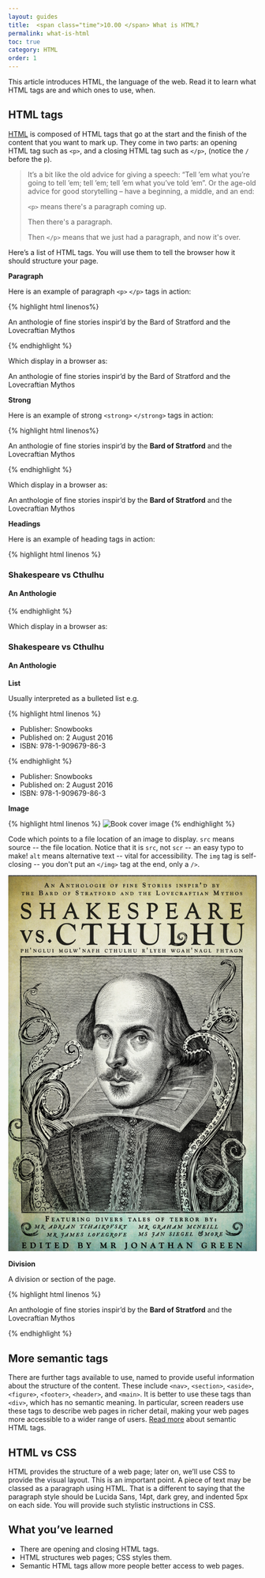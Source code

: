 ```yaml
---
layout: guides
title:  <span class="time">10.00 </span> What is HTML?
permalink: what-is-html
toc: true
category: HTML
order: 1
---
```


<p class="content__abstract">
  This article introduces HTML, the language of the web. Read it to learn what HTML tags are and which ones to use, when.
</p>


## HTML tags
[HTML](glossary#html) is composed of HTML tags that go at the start and the finish of the content that you want to mark up. They come in two parts: an opening HTML tag such as `<p>`, and a closing HTML tag such as `</p>`, (notice the `/` before the `p`).

> It’s a bit like the old advice for giving a speech: “Tell ’em what you’re going to tell ’em; tell ’em; tell ’em what you’ve told ’em”. Or the age-old advice for good storytelling – have a beginning, a middle, and an end:
>
>`<p>` means there's a paragraph coming up.
>
>Then there's a paragraph.
>
>Then `</p>` means that we just had a paragraph, and now it's over.

Here’s a list of HTML tags. You will use them to tell the browser how it should structure your page.

**Paragraph**

Here is an example of paragraph `<p>` `</p>` tags in action:

{% highlight html linenos%}
  <p>
    An anthologie of fine stories
    inspir’d by the Bard of Stratford and the Lovecraftian Mythos
  </p>
{% endhighlight %}

Which display in a browser as:

<div class="display-box">
  <p class="display">
    An anthologie of fine stories
    inspir’d by the Bard of Stratford
    and the Lovecraftian Mythos
  </p>
</div>

**Strong**

Here is an example of strong `<strong>` `</strong>` tags in action:

{% highlight html linenos%}
  <p>
    An anthologie of fine stories
    inspir’d by the <strong>Bard of Stratford</strong>
    and the Lovecraftian Mythos
  </p>
{% endhighlight %}

Which display in a browser as:

<div class="display-box">
  <p class="display">
    An anthologie of fine stories
    inspir’d by the <strong>Bard of Stratford</strong>
    and the Lovecraftian Mythos
  </p>
</div>

**Headings**

Here is an example of heading tags in action:

{% highlight html linenos %}
  <h3>Shakespeare vs Cthulhu</h3>
  <h4>An Anthologie</h4>
{% endhighlight %}

Which display in a browser as:

<div class="display-box">
  <div class="display">
    <h3>Shakespeare vs Cthulhu</h3>
    <h4>An Anthologie</h4>
  </div>
</div>

**List**

Usually interpreted as a bulleted list e.g.

{% highlight html linenos %}
  <ul>
    <li>Publisher: Snowbooks</li>
    <li>Published on: 2 August 2016</li>
    <li>ISBN: 978-1-909679-86-3</li>
  </ul>
{% endhighlight %}

<div class="display-box">
  <div class="display">
    <ul>
      <li>Publisher: Snowbooks</li>
      <li>Published on: 2 August 2016</li>
      <li>ISBN: 978-1-909679-86-3</li>
    </ul>
  </div>
</div>

**Image**

{% highlight html linenos %}
<img src='/images/home_img.jpg' alt='Book cover image' />
{% endhighlight %}

Code which points to a file location of an image to display. `src` means source -- the file location. Notice that it is `src`, not `scr` -- an easy typo to make! `alt` means alternative text -- vital for accessibility. The `img` tag is self-closing -- you don't put an `</img>` tag at the end, only a `/>`.

<div class="display-box">
  <div class="display">
     <img src='/assets/images/cover.png' alt='Book cover image' />
  </div>
</div>


**Division**

A division or section of the page.

{% highlight html linenos %}
  <div>
    <p>
      An anthologie of fine stories inspir’d
      by the <strong>Bard of Stratford</strong> and the Lovecraftian Mythos
    </p>
  </div>
{% endhighlight %}

## More semantic tags

There are further tags available to use, named to provide useful information about the structure of the content. These include `<nav>`, `<section>`, `<aside>`, `<figure>`, `<footer>`, `<header>`, and `<main>`. It is better to use these tags than `<div>`, which has no semantic meaning. In particular, screen readers use these tags to describe web pages in richer detail, making your web pages more accessible to a wider range of users. [Read more](https://guide.freecodecamp.org/html/html5-semantic-elements/) about semantic HTML tags.


## HTML vs CSS
HTML provides the structure of a web page; later on, we’ll use CSS to provide the visual layout. This is an important point. A piece of text may be classed as a paragraph using HTML. That is a different to saying that the paragraph style should be Lucida Sans, 14pt, dark grey, and indented 5px on each side. You will provide such stylistic instructions in CSS.

## What you’ve learned

* There are opening and closing HTML tags.
* HTML structures web pages; CSS styles them.
* Semantic HTML tags allow more people better access to web pages.
